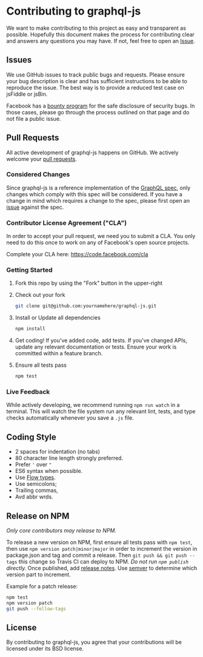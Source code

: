 Contributing to graphql-js
==========================

We want to make contributing to this project as easy and transparent as
possible. Hopefully this document makes the process for contributing clear and
answers any questions you may have. If not, feel free to open an
[Issue](https://github.com/facebook/graphql/issues).

## Issues

We use GitHub issues to track public bugs and requests. Please ensure your bug
description is clear and has sufficient instructions to be able to reproduce the
issue. The best way is to provide a reduced test case on jsFiddle or jsBin.

Facebook has a [bounty program](https://www.facebook.com/whitehat/) for the safe
disclosure of security bugs. In those cases, please go through the process
outlined on that page and do not file a public issue.

## Pull Requests

All active development of graphql-js happens on GitHub. We actively welcome
your [pull requests](https://help.github.com/articles/creating-a-pull-request).

### Considered Changes

Since graphql-js is a reference implementation of the
[GraphQL spec](https://facebook.github.io/graphql/), only changes which comply
with this spec will be considered. If you have a change in mind which requires a
change to the spec, please first open an
[issue](https://github.com/facebook/graphql/issues/) against the spec.

### Contributor License Agreement ("CLA")

In order to accept your pull request, we need you to submit a CLA. You only need
to do this once to work on any of Facebook's open source projects.

Complete your CLA here: <https://code.facebook.com/cla>

### Getting Started

1. Fork this repo by using the "Fork" button in the upper-right

2. Check out your fork

   ```sh
   git clone git@github.com:yournamehere/graphql-js.git
   ```

3. Install or Update all dependencies

   ```sh
   npm install
   ```

4. Get coding! If you've added code, add tests. If you've changed APIs, update
   any relevant documentation or tests. Ensure your work is committed within a
   feature branch.

5. Ensure all tests pass

   ```sh
   npm test
   ```

### Live Feedback

While actively developing, we recommend running `npm run watch` in a terminal.
This will watch the file system run any relevant lint, tests, and type checks automatically whenever you save a `.js` file.

## Coding Style

* 2 spaces for indentation (no tabs)
* 80 character line length strongly preferred.
* Prefer `'` over `"`
* ES6 syntax when possible.
* Use [Flow types](http://flowtype.org/).
* Use semicolons;
* Trailing commas,
* Avd abbr wrds.

## Release on NPM

*Only core contributors may release to NPM.*

To release a new version on NPM, first ensure all tests pass with `npm test`,
then use `npm version patch|minor|major` in order to increment the version in
package.json and tag and commit a release. Then `git push && git push --tags`
this change so Travis CI can deploy to NPM. *Do not run `npm publish` directly.*
Once published, add [release notes](https://github.com/graphql/graphql-js/tags).
Use [semver](http://semver.org/) to determine which version part to increment.

Example for a patch release:

```sh
npm test
npm version patch
git push --follow-tags
```

## License

By contributing to graphql-js, you agree that your contributions will be
licensed under its BSD license.
